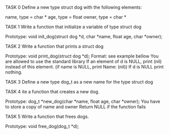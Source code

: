 TASK 0
Define a new type struct dog with the following elements:

name, type = char *
age, type = float
owner, type = char *

TASK 1
Write a function that initialize a variable of type struct dog

Prototype: void init_dog(struct dog *d, char *name, float age, char *owner);

TASK 2
Write a function that prints a struct dog

Prototype: void print_dog(struct dog *d);
Format: see example bellow
You are allowed to use the standard library
If an element of d is NULL, print (nil) instead of this element. (if name is NULL, print Name: (nil))
If d is NULL print nothing.

TASK 3
Define a new type dog_t as a new name for the type struct dog

TASK 4
ite a function that creates a new dog.

Prototype: dog_t *new_dog(char *name, float age, char *owner);
You have to store a copy of name and owner
Return NULL if the function fails

TASK 5
Write a function that frees dogs.

Prototype: void free_dog(dog_t *d);
